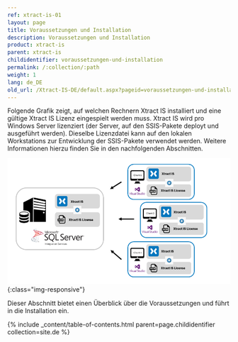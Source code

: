 ```yaml
---
ref: xtract-is-01
layout: page
title: Voraussetzungen und Installation
description: Voraussetzungen und Installation
product: xtract-is
parent: xtract-is
childidentifier: voraussetzungen-und-installation
permalink: /:collection/:path
weight: 1
lang: de_DE
old_url: /Xtract-IS-DE/default.aspx?pageid=voraussetzungen-und-installation
---
```


Folgende Grafik zeigt, auf welchen Rechnern Xtract IS installiert und eine gültige Xtract IS Lizenz eingespielt werden muss. Xtract IS wird pro Windows Server lizenziert (der Server, auf den SSIS-Pakete deployt und ausgeführt werden). Dieselbe Lizenzdatei kann auf den lokalen Workstations zur Entwicklung der SSIS-Pakete verwendet werden. Weitere Informationen hierzu finden Sie in den nachfolgenden Abschnitten.

![client_Server_architecture_xis_final](/img/content/xis/client_server_xis.png){:class="img-responsive"}

Dieser Abschnitt bietet einen Überblick über die Voraussetzungen und führt in die Installation ein.

{% include _content/table-of-contents.html parent=page.childidentifier collection=site.de %}
